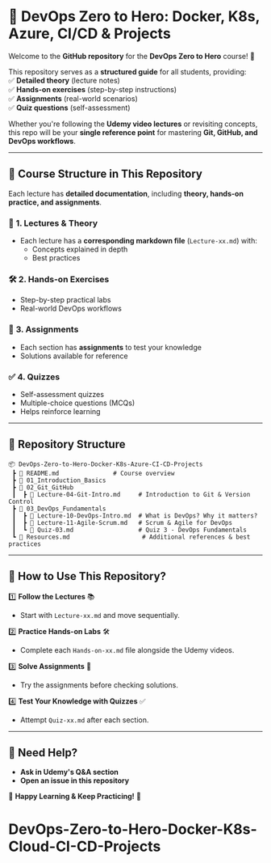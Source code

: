 # **📌 DevOps Zero to Hero: Docker, K8s, Azure, CI/CD & Projects**  

Welcome to the **GitHub repository** for the **DevOps Zero to Hero** course! 🎉  

This repository serves as a **structured guide** for all students, providing:  
✅ **Detailed theory** (lecture notes)  
✅ **Hands-on exercises** (step-by-step instructions)  
✅ **Assignments** (real-world scenarios)  
✅ **Quiz questions** (self-assessment)  

Whether you're following the **Udemy video lectures** or revisiting concepts, this repo will be your **single reference point** for mastering **Git, GitHub, and DevOps workflows**.  

---

## **📖 Course Structure in This Repository**  

Each lecture has **detailed documentation**, including **theory, hands-on practice, and assignments**.  

### 📂 **1. Lectures & Theory**  
- Each lecture has a **corresponding markdown file** (`Lecture-xx.md`) with:  
  - Concepts explained in depth   
  - Best practices  

### 🛠 **2. Hands-on Exercises**  
- Step-by-step practical labs  
- Real-world DevOps workflows  

### 📝 **3. Assignments**  
- Each section has **assignments** to test your knowledge  
- Solutions available for reference  

### ✅ **4. Quizzes**  
- Self-assessment quizzes  
- Multiple-choice questions (MCQs)  
- Helps reinforce learning  

---

## **📂 Repository Structure**  

```plaintext
📦 DevOps-Zero-to-Hero-Docker-K8s-Azure-CI-CD-Projects
 ┣ 📜 README.md               # Course overview
 ┣ 📂 01_Introduction_Basics
 ┣ 📂 02_Git_GitHub
 ┃  ┣ 📜 Lecture-04-Git-Intro.md     # Introduction to Git & Version Control
 ┣ 📂 03_DevOps_Fundamentals
 ┃  ┣ 📜 Lecture-10-DevOps-Intro.md  # What is DevOps? Why it matters?
 ┃  ┣ 📜 Lecture-11-Agile-Scrum.md   # Scrum & Agile for DevOps
 ┃  ┗ 📜 Quiz-03.md                  # Quiz 3 - DevOps Fundamentals
 ┗ 📜 Resources.md                    # Additional references & best practices
```

---

## **🚀 How to Use This Repository?**  

1️⃣ **Follow the Lectures** 📚  
- Start with `Lecture-xx.md` and move sequentially.  

2️⃣ **Practice Hands-on Labs** 🛠  
- Complete each `Hands-on-xx.md` file alongside the Udemy videos.  

3️⃣ **Solve Assignments** 📝  
- Try the assignments before checking solutions.  

4️⃣ **Test Your Knowledge with Quizzes** ✅  
- Attempt `Quiz-xx.md` after each section.  

---

## **📢 Need Help?**  
- **Ask in Udemy's Q&A section**  
- **Open an issue in this repository**  

🚀 **Happy Learning & Keep Practicing!** 🚀  
# DevOps-Zero-to-Hero-Docker-K8s-Cloud-CI-CD-Projects
